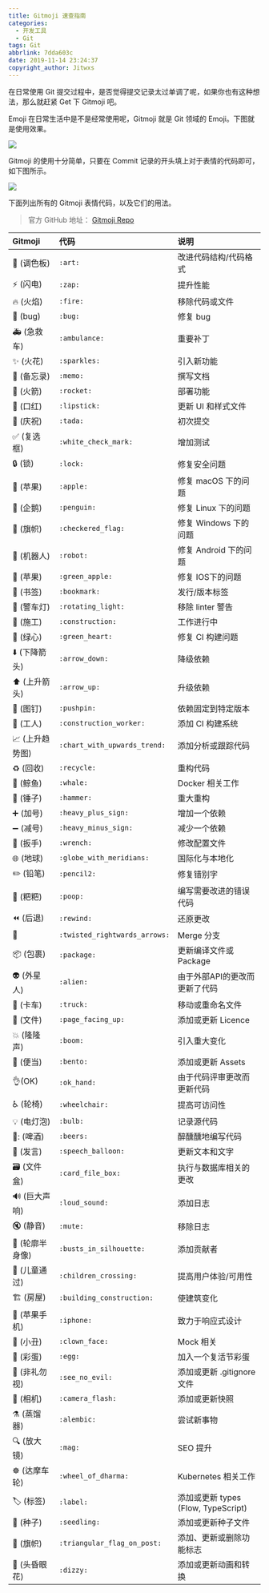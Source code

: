 ```yaml
---
title: Gitmoji 速查指南
categories:
  - 开发工具
  - Git
tags: Git
abbrlink: 7dda603c
date: 2019-11-14 23:24:37
copyright_author: Jitwxs
---
```


在日常使用 Git 提交过程中，是否觉得提交记录太过单调了呢，如果你也有这种想法，那么就赶紧 Get 下 Gitmoji 吧。

Emoji 在日常生活中是不是经常使用呢，Gitmoji 就是 Git 领域的 Emoji。下图就是使用效果。

![](https://cdn.jsdelivr.net/gh/jitwxs/cdn/blog/posts/20191114223735395.png)

Gitmoji 的使用十分简单，只要在 Commit 记录的开头填上对于表情的代码即可，如下图所示。

![](https://cdn.jsdelivr.net/gh/jitwxs/cdn/blog/posts/20191114224137502.png)

下面列出所有的 Gitmoji 表情代码，以及它们的用法。

>官方 GitHub 地址： [Gitmoji Repo](https://github.com/carloscuesta/gitmoji)

| Gitmoji                                 | 代码                          | 说明                          |
| :-------------------------------------- | :---------------------------- | :---------------------------- |
| 🎨 (调色板)                          | `:art:`                       | 改进代码结构/代码格式            |
| ⚡️ (闪电)                           | `:zap:`                       | 提升性能                         |
| 🔥 (火焰)                           | `:fire:`                      | 移除代码或文件                     |
| 🐛 (bug)                             | `:bug:`                       | 修复 bug                          |
| 🚑 (急救车)                    | `:ambulance:`                 | 重要补丁                              |
| ✨ (火花)                       | `:sparkles:`                  | 引入新功能                            |
| 📝 (备忘录)                         | `:memo:`                      | 撰写文档                            |
| 🚀 (火箭)                         | `:rocket:`                    | 部署功能                              |
| 💄 (口红)                       | `:lipstick:`                  | 更新 UI 和样式文件                    |
| 🎉 (庆祝)                           | `:tada:`                      | 初次提交                             |
| ✅ (复选框)             | `:white_check_mark:`          | 增加测试                              |
| 🔒 (锁)                             | `:lock:`                      | 修复安全问题                         |
| 🍎 (苹果)                          | `:apple:`                     | 修复 macOS 下的问题                   |
| 🐧 (企鹅)                        | `:penguin:`                   | 修复 Linux 下的问题                   |
| 🏁 (旗帜)                 | `:checkered_flag:`            | 修复 Windows 下的问题                 |
| 🤖 (机器人)                        | `:robot:`                     | 修复 Android 下的问题                 |
| 🍏 (苹果)                    | `:green_apple:`               | 修复 IOS下的问题                      |
| 🔖 (书签)                       | `:bookmark:`                  | 发行/版本标签                         |
| 🚨 (警车灯)               | `:rotating_light:`            | 移除 linter 警告                      |
| 🚧 (施工)                   | `:construction:`              | 工作进行中                            |
| 💚 (绿心)                    | `:green_heart:`               | 修复 CI 构建问题                      |
| ⬇️ (下降箭头)                 | `:arrow_down:`                | 降级依赖                              |
| ⬆️ (上升箭头)                   | `:arrow_up:`                  | 升级依赖                              |
| 📌 (图钉)                        | `:pushpin:`                   | 依赖固定到特定版本                    |
| 👷 (工人)            | `:construction_worker:`       | 添加 CI 构建系统                      |
| 📈 (上升趋势图) | `:chart_with_upwards_trend:`  | 添加分析或跟踪代码                    |
| ♻️ (回收)                        | `:recycle:`                   | 重构代码                              |
| 🐳 (鲸鱼)                          | `:whale:`                     | Docker 相关工作                       |
| 🔨 (锤子)                         | `:hammer:`                    | 重大重构                              |
| ➕ (加号)                | `:heavy_plus_sign:`           | 增加一个依赖                          |
| ➖ (减号)               | `:heavy_minus_sign:`          | 减少一个依赖                          |
| 🔧 (扳手)                         | `:wrench:`                    | 修改配置文件                          |
| 🌐 (地球)           | `:globe_with_meridians:`      | 国际化与本地化                        |
| ✏️ (铅笔)                        | `:pencil2:`                   | 修复错别字                            |
| 💩 (粑粑)                           | `:poop:`                      | 编写需要改进的错误代码               |
| ⏪ (后退)                         | `:rewind:`                    | 还原更改                              |
| 🔀             | `:twisted_rightwards_arrows:` | Merge 分支                            |
| 📦 (包裹)                        | `:package:`                   | 更新编译文件或Package                 |
| 👽 (外星人)                        | `:alien:`                     | 由于外部API的更改而更新了代码         |
| 🚚 (卡车)                          | `:truck:`                     | 移动或重命名文件                      |
| 📄 (文件)                 | `:page_facing_up:`            | 添加或更新 Licence                    |
| 💥 (隆隆声)                         | `:boom:`                      | 引入重大变化                         |
| 🍱 (便当)                          | `:bento:`                     | 添加或更新 Assets                     |
| 👌(OK)                           | `:ok_hand:`                   | 由于代码评审更改而更新代码            |
| ♿️ (轮椅)                     | `:wheelchair:`                | 提高可访问性                          |
| 💡 (电灯泡)                         | `:bulb:`                      | 记录源代码                           |
| 🍻: (啤酒)                          | `:beers:`                     | 醉醺醺地编写代码                     |
| 💬 (发言)                 | `:speech_balloon:`            | 更新文本和文字                        |
| 🗃 (文件盒)                | `:card_file_box:`             | 执行与数据库相关的更改                |
| 🔊 (巨大声响)                 | `:loud_sound:`                | 添加日志                              |
| 🔇 (静音)                           | `:mute:`                      | 移除日志                              |
| 👥 (轮廓半身像)      | `:busts_in_silhouette:`       | 添加贡献者                            |
| 🚸 (儿童通过)          | `:children_crossing:`         | 提高用户体验/可用性                   |
| 🏗 (房屋)          | `:building_construction:`     | 使建筑变化                            |
| 📱 (苹果手机)                     | `:iphone:`                    | 致力于响应式设计                      |
| 🤡 (小丑)                     | `:clown_face:`                | Mock 相关                             |
| 🥚 (彩蛋)                            | `:egg:`                       | 加入一个复活节彩蛋                  |
| 🙈 (非礼勿视)                | `:see_no_evil:`               | 添加或更新 .gitignore 文件            |
| 📸 (相机)                   | `:camera_flash:`              | 添加或更新快照                        |
| ⚗️ (蒸馏器)                      | `:alembic:`                   | 尝试新事物                            |
| 🔍 (放大镜)                          | `:mag:`                       | SEO 提升                            |
| ☸️ (达摩车轮)            | `:wheel_of_dharma:`           | Kubernetes 相关工作                   |
| 🏷 (标签)                          | `:label:`                     | 添加或更新 types (Flow, TypeScript)   |
| 🌱 (种子)                       | `:seedling:`                  | 添加或更新种子文件                      |
| 🚩 (旗帜)        | `:triangular_flag_on_post:`   | 添加、更新或删除功能标志              |
| 💫 (头昏眼花)                     | `:dizzy:`                     | 添加或更新动画和转换                |
